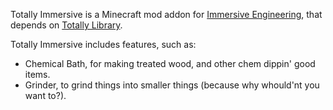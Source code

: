 Totally Immersive is a Minecraft mod addon for [Immersive Engineering](https://github.com/BluSunrize/ImmersiveEngineering), that depends on [Totally Library](https://github.com/Tcat2000/totally_library).

Totally Immersive includes features, such as:
  * Chemical Bath, for making treated wood, and other chem dippin' good items.
  * Grinder, to grind things into smaller things (because why whould'nt you want to?).
